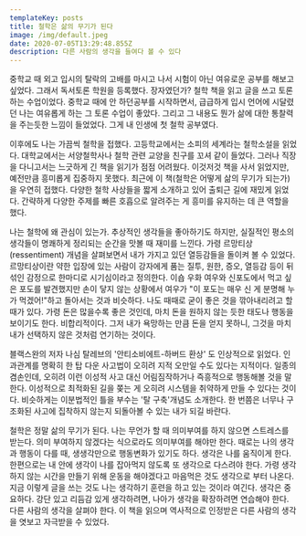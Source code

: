 ```yaml
---
templateKey: posts
title: 철학은 삶의 무기가 된다
image: /img/default.jpeg
date: 2020-07-05T13:29:48.855Z
description: 다른 사람의 생각을 들여다 볼 수 있다
---
```

중학교 때 외고 입시의 탈락의 고배를 마시고 나서 시험이 아닌 여유로운 공부를 해보고 싶었다. 그래서 독서토론 학원을 등록했다. 장자였던가? 철학 책을 읽고 글을 쓰고 토론하는 수업이었다. 중학교 때에 안 하던공부를 시작하면서, 급급하게 입시 언어에 시달렸던 나는 여유롭게 하는 그 토론 수업이 좋았다. 그리고 그 내용도 뭔가 삶에 대한 통찰력을 주는듯한 느낌이 들었었다. 그게 내 인생에 첫 철학 공부였다.

이후에도 나는 가끔씩 철학을 접했다. 고등학교에서는 소피의 세계라는 철학소설을 읽었다. 대학교에서는 서양철학사나 철학 관련 교양을 친구를 꼬셔 같이 들었다. 그러나 직장을 다니고서는 느긋하게 긴 책을 읽기가 점점 어려웠다. 이것저것 책을 사서 읽었지만, 예전만큼 흥미롭게 집중하지 못했다. 최근에 이 책(철학은 어떻게 삶의 무기가 되는가)을 우연히 접했다. 다양한 철학 사상들을 짧게 소개하고 있어 출퇴근 길에 재밌게 읽었다. 간략하게 다양한 주제를 빠른 호흡으로 알려주는 게 흥미를 유지하는 데 큰 역할을 했다.

나는 철학에 왜 관심이 있는가. 추상적인 생각들을 좋아하기도 하지만, 실질적인 평소의 생각들이 명쾌하게 정리되는 순간을 맛볼 때 재미를 느낀다. 가령 르망티상(ressentiment) 개념을 살펴보면서 내가 가지고 있던 열등감들을 돌이켜 볼 수 있었다. 르망티상이란 약한 입장에 있는 사람이 강자에게 품는 질투, 원한, 증오, 열등감 등이 뒤섞인 감정으로 한마디로 시기심이라고 정의한다. 이숍 우화 여우와 신포도에서 먹고 싶은 포도를 발견했지만 손이 닿지 않는 상황에서 여우가 "이 포도는 매우 신 게 분명해 누가 먹겠어!"하고 돌아서는 것과 비슷하다. 나도 때때로 굳이 좋은 것을 깎아내리려고 할 때가 있다. 가령 돈은 많을수록 좋은 것인데, 마치 돈을 원하지 않는 듯한 태도나 행동을 보이기도 한다. 비합리적이다. 그저 내가 욕망하는 만큼 돈을 얻지 못하니, 그것을 마치 내가 선택하지 않은 것처럼 연기하는 것이다.

블랙스완의 저자 나심 탈레브의 '안티소비에트-하버드 환상' 도 인상적으로 읽었다. 인과관계를 명확히 한 탑 다운 사고법이 오히려 지적 오만일 수도 있다는 지적이다. 일종의 겸손인데, 오히려 이런 이성적 사고 대신 어림짐작하거나 즉흥적으로 행동해볼 것을 말한다. 이성적으로 최적화된 길을 쫒는 게 오히려 시스템을 취약하게 만들 수 있다는 것이다. 비슷하게는 이분법적인 틀을 부수는 '탈 구축'개념도 소개한다. 한 번쯤은 너무나 구조화된 사고에 집착하지 않는지 되돌아볼 수 있는 내가 되길 바란다.

철학은 정말 삶의 무기가 된다. 나는 무언가 할 때 의미부여를 하지 않으면 스트레스를 받는다. 의미 부여하지 않겠다는 식으로라도 의미부여를 해야만 한다. 때로는 나의 생각과 행동이 다를 때, 생생각만으로 행동변화가 있기도 하다. 생각은 나를 움직이게 한다. 한편으로는 내 안에 생각이 나를 잡아먹지 않도록 또 생각으로 다스려야 한다. 가령 생각하지 않는 시간을 만들기 위해 운동을 해야겠다고 마음먹은 것도 생각으로 부터 나온다. 지금 이렇게 글을 쓰는 것도 나는 생각하기 훈련을 하고 있는 것이라 여긴다. 생각은 중요하다. 강단 있고 리듬감 있게 생각하려면, 나아가 생각을 확장하려면 연습해야 한다. 다른 사람의 생각을 살펴야 한다. 이 책을 읽으며 역사적으로 인정받은 다른 사람의 생각을 엿보고 자극받을 수 있었다.